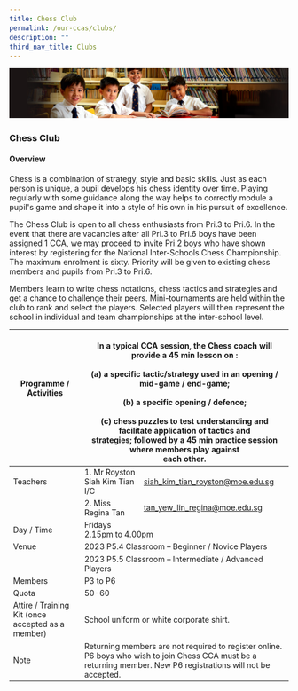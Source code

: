 ```yaml
---
title: Chess Club
permalink: /our-ccas/clubs/
description: ""
third_nav_title: Clubs
---
```

![](/images/Sub-banner1.jpg)

### Chess Club

#### Overview

Chess is a combination of strategy, style and basic skills. Just as each person is unique, a pupil develops his chess identity over time. Playing regularly with some guidance along the way helps to correctly module a pupil's game and shape it into a style of his own in his pursuit of excellence.

  

The Chess Club is open to all chess enthusiasts from Pri.3 to Pri.6. In the event that there are vacancies after all Pri.3 to Pri.6 boys have been assigned 1 CCA, we may proceed to invite Pri.2 boys who have shown interest by registering for the National Inter-Schools Chess Championship.&nbsp; The maximum enrolment is sixty. Priority will be given to existing chess members and pupils from Pri.3 to Pri.6.

  

Members learn to write chess notations, chess tactics and strategies and get a chance to challenge their peers. Mini-tournaments are held within the club to rank and select the players. Selected players will then represent the school in individual and team championships at the inter-school level.

<table><thead><tr><th>Programme / <br>Activities<br><br><br></th><th colspan="2"><br>In a typical CCA session, the Chess coach will provide a 45 min lesson on :<br><br>(a) a specific tactic/strategy used in an opening / mid-game / end-game;<br><br>(b) a specific opening / defence;<br><br>(c) chess puzzles to test understanding and facilitate application of tactics and <br>     strategies; followed by a 45 min practice session where members play against <br>     each other.<br></th></tr></thead><tbody><tr><td>Teachers</td><td>1. Mr Royston Siah Kim Tian I/C</td><td><a href="mailto:siah_kim_tian_royston@moe.edu.sg">siah_kim_tian_royston@moe.edu.sg</a></td></tr><tr><td></td><td>2. Miss Regina Tan</td><td><a href="mailto:tan_yew_lin_regina@moe.edu.sg">tan_yew_lin_regina@moe.edu.sg</a></td></tr><tr><td>Day / Time<br></td><td colspan="2">Fridays<br>2.15pm to 4.00pm</td></tr><tr><td>Venue</td><td colspan="2">2023 P5.4 Classroom – Beginner / Novice Players</td></tr><tr><td></td><td colspan="2">2023 P5.5 Classroom – Intermediate / Advanced Players</td></tr><tr><td>Members</td><td colspan="2">P3 to P6</td></tr><tr><td>Quota</td><td colspan="2">50-60</td></tr><tr><td>Attire / Training Kit (once accepted as a member)</td><td colspan="2">School uniform or white corporate shirt.</td></tr><tr><td>Note<br></td><td colspan="2">Returning members are not required to register online.<br>P6 boys who wish to join Chess CCA must be a returning member. New P6 registrations will not be accepted.</td></tr></tbody></table>